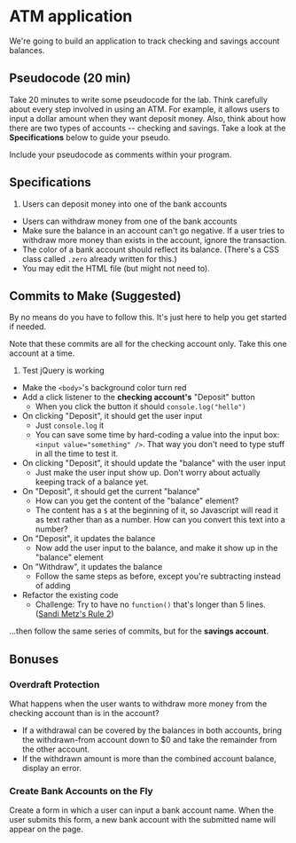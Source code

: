 # ATM application

We're going to build an application to track checking and savings account balances.

## Pseudocode (20 min)

Take 20 minutes to write some pseudocode for the lab. Think carefully about every step involved in using an ATM. For example, it allows users to input a dollar amount when they want deposit money. Also, think about how there are two types of accounts -- checking and savings. Take a look at the **Specifications** below to guide your pseudo.

Include your pseudocode as comments within your program.

## Specifications

1. Users can deposit money into one of the bank accounts
- Users can withdraw money from one of the bank accounts
- Make sure the balance in an account can't go negative. If a user tries to withdraw more money than exists in the account, ignore the transaction.
- The color of a bank account should reflect its balance. (There's a CSS class called `.zero` already written for this.)
- You may edit the HTML file (but might not need to).

## Commits to Make (Suggested)

By no means do you have to follow this. It's just here to help you get started if needed.

Note that these commits are all for the checking account only. Take this one account at a time.

1. Test jQuery is working
  - Make the `<body>`'s background color turn red
- Add a click listener to the **checking account's** "Deposit" button
  - When you click the button it should `console.log("hello")`
- On clicking "Deposit", it should get the user input
  - Just `console.log` it
  - You can save some time by hard-coding a value into the input box: `<input value="something" />`. That way you don't need to type stuff in all the time to test it.
- On clicking "Deposit", it should update the "balance" with the user input
  - Just make the user input show up. Don't worry about actually keeping track of a balance yet.
- On "Deposit", it should get the current "balance"
  - How can you get the content of the "balance" element?
  - The content has a `$` at the beginning of it, so Javascript will read it as text rather than as a number. How can you convert this text into a number?
- On "Deposit", it updates the balance
  - Now add the user input to the balance, and make it show up in the "balance" element
- On "Withdraw", it updates the balance
  - Follow the same steps as before, except you're subtracting instead of adding
- Refactor the existing code
  - Challenge: Try to have no `function()` that's longer than 5 lines. ([Sandi Metz's Rule 2](https://robots.thoughtbot.com/sandi-metz-rules-for-developers#the-rules))

...then follow the same series of commits, but for the **savings account**.

## Bonuses

### Overdraft Protection

What happens when the user wants to withdraw more money from the checking account than is in the account?
- If a withdrawal can be covered by the balances in both accounts, bring the withdrawn-from account down to $0 and take the remainder from the other account.
- If the withdrawn amount is more than the combined account balance, display an error.

### Create Bank Accounts on the Fly

Create a form in which a user can input a bank account name. When the user submits this form, a new bank account with the submitted name will appear on the page.
